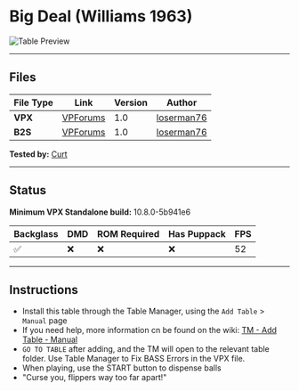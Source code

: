 # Big Deal (Williams 1963)
![Table Preview](vpx-bigdeal-table.png?raw=true)

---

## Files
| File Type | Link | Version | Author | 
|-----------|--------|----------|--------------|
| **VPX** | [VPForums](https://www.vpforums.org/index.php?app=downloads&showfile=15527) | 1.0 | [loserman76](https://www.vpforums.org/index.php?s=d9c08b1ebd6a227470a528bd227f4b76&showuser=41250) |
| **B2S** | [VPForums](https://www.vpforums.org/index.php?app=downloads&showfile=15527) | 1.0 | [loserman76](https://www.vpforums.org/index.php?s=d9c08b1ebd6a227470a528bd227f4b76&showuser=41250) |

**Tested by:** [Curt](https://github.com/Old-Cyrus)

---

## Status 
**Minimum VPX Standalone build:** 10.8.0-5b941e6

| Backglass | DMD | ROM Required | Has Puppack | FPS |
|-----------|-----|-----|-----|-----|
| :white_check_mark: | :x: | :x: | :x: | 52 |

---

## Instructions

- Install this table through the Table Manager, using the `Add Table` > `Manual` page
- If you need help, more information cn be found on the wiki: [TM - Add Table - Manual](https://github.com/LegendsUnchained/vpx-standalone-alp4k/wiki/%5B04%5D-%F0%9F%A7%A1-TM-%E2%80%90-Other-Features#add-table---manual)
- `GO TO TABLE` after adding, and the TM will open to the relevant table folder. Use Table Manager to Fix BASS Errors in the VPX file.
- When playing, use the START button to dispense balls
- "Curse you, flippers way too far apart!"
